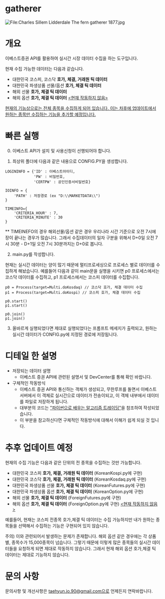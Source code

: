 # gatherer

![File:Charles Sillem Lidderdale The fern gatherer 1877.jpg](https://upload.wikimedia.org/wikipedia/commons/thumb/2/26/Charles_Sillem_Lidderdale_The_fern_gatherer_1877.jpg/415px-Charles_Sillem_Lidderdale_The_fern_gatherer_1877.jpg)



# 개요

이베스트증권 API를 활용하여 실시간 시장 데이터 수집을 하는 도구입니다.

현재 수집 가능한 데이터는 다음과 같습니다.

- 대한민국 코스피, 코스닥 **호가, 체결, 거래원 틱 데이터**
- 대한민국 파생상품 선물/옵션 **호가, 체결 틱 데이터**
- 해외 선물 **호가, 체결 틱 데이터**
- 해외 옵션 **호가, 체결 틱 데이터** <u><현재 작동하지 않음></u>



<u>현재의 기능상으로는 전체 종목을 수집하게 되어 있습니다. 이는 차후에 업데이트에서 원하는 종목만 수집하는 기능을 추가할 예정입니다.</u>





# 빠른 실행



0) 이베스트 API가 설치 및 사용신청이 선행되어야 합니다.



1) 최상위 폴더에 다음과 같은 내용으로 CONFIG.PY을 생성합니다.

```
LOGININFO = {'ID' : 이베스트아이디,
             'PW' : 비밀번호,
             'CERTPW' : 공인인증서비밀번호}
             
IOINFO = {
    'PATH' : 저장경로 (ex "D:\\MARKETDATA\\")
}

TIMEINFO={
    'CRITERIA_HOUR' : 7,
    'CRITERIA_MINUTE' : 30
}
```

** TIMEINEFO의 경우 해외선물/옵션 같은 경우 우리나라 시간 기준으로 오전 7시에 장이 끝나는 경우가 많습니다. 그래서 수집데이터의 일자 구분을 위해서 D+0일 오전 7시 30분 - D+1일 오전 7시 30분까지는 D+0로 봅니다. 



2) main.py를 작성합니다.

현재는 실시간 데이터는 양이 많기 때문에 멀티프로세싱으로 프로세스 별로 데이터를 수집하게 해놨습니다. 예를들어 다음과 같이 main문을 실행을 시키면 p0 프로세스에서는 코스닥 데이터를 수집하고, p1 프로세스에서는 코스피 데이터를 수집합니다.



```
p0 = Process(target=Multi.doKosdaq) // 코스닥 호가, 체결 데이터 수집
p1 = Process(target=Multi.doKospi) // 코스피 호가, 체결 데이터 수집

p0.start()
p1.start()

p0.join()
p1.join()
```



3) 올바르게 실행되었다면 제대로 실행되었다는 프롬프트 메세지가 출력되고, 원하는 실시간 데이터가 CONFIG.py에 지정된 경로에 저장됩니다.



# 디테일 한 설명

- 저장되는 데이터 설명
  - 이베스트 증권 API에 관련된 설명서 및 DevCenter를 통해 확인 바랍니다.
- 구체적인 작동방식
  - 이베스트 증권 API와 통신하는 객체가 생성되고, 무한루프를 돌면서 이베스트서버에서 이 객체로 실시간으로 데이터가 전송이되고, 이 객체 내부에서 데이터를 파일로 저장하게 됩니다.
  - 대부분의 코드는 ["파이썬으로 배우는 알고리즘 트레이딩"](https://wikidocs.net/book/110)을 참조하여 작성되었습니다.
  - 이 부분을 참고하신다면 구체적인 작동방식에 대해서 이해가 쉽게 되실 것 입니다.



# 추후 업데이트 예정

현재의 수집 기능은 다음과 같은 단위의 전 종목을 수집하는 것만 가능합니다.

- 대한민국 코스피 **호가, 체결, 거래원 틱 데이터** (KoreanKospi.py에 구현)
- 대한민국 코스닥 **호가, 체결, 거래원 틱 데이터** (KoreanKosdaq.py에 구현)
- 대한민국 파생상품 선물 **호가, 체결 틱 데이터** (KoreanFutures.py에 구현)
- 대한민국 파생상품 옵션 **호가, 체결 틱 데이터** (KoreanOption.py에 구현)
- 해외 선물 **호가, 체결 틱 데이터** (ForeignFutures.py에 구현)
- 해외 옵션 **호가, 체결 틱 데이터** (ForeignOption.py에 구현) <u><현재 작동하지 않음></u>



예를들어, 현재는 코스피 전종목 호가,체결 틱 데이터는 수집 가능하지만 내가 원하는 종목들을 선택해서 수집하는 기능은 구현되어 있지 않습니다. 

주의) 이와 관련되어서 발생하는 문제가 존재합니다. 해외 옵션 같은 경우에는 각 상품별, 종목수가 15,000종목이 넘습니다. 그렇기 때문에 이렇게 많은 종목들의 실시간 데이터들을 요청하게 되면 제대로 작동하지 않습니다. 그래서 현재 해외 옵션 호가,체결 틱 데이터는 제대로 기능하지 않습니다.



# 문의 사항

문의사항 및 개선사항은 taehyun.jo.90@gmail.com으로 언제든지 연락바랍니다.





